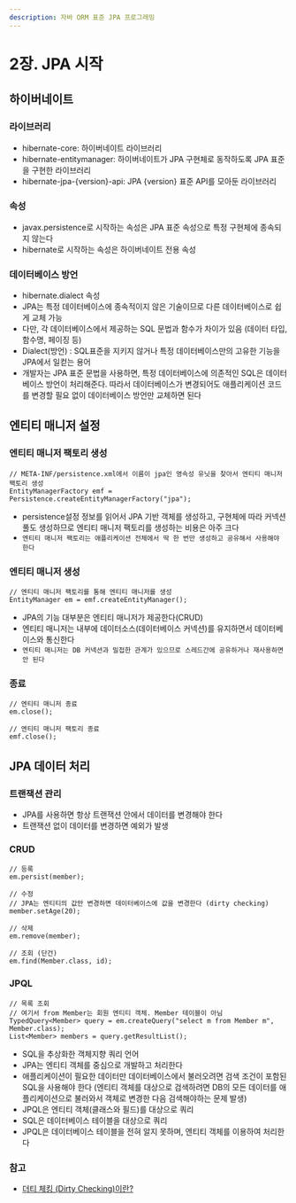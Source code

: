 ```yaml
---
description: 자바 ORM 표준 JPA 프로그래밍
---
```


# 2장. JPA 시작

## 하이버네이트 <a id="&#xD558;&#xC774;&#xBC84;&#xB124;&#xC774;&#xD2B8;"></a>

### 라이브러리 <a id="&#xB77C;&#xC774;&#xBE0C;&#xB7EC;&#xB9AC;"></a>

* hibernate-core: 하이버네이트 라이브러리
* hibernate-entitymanager: 하이버네이트가 JPA 구현체로 동작하도록 JPA 표준을 구현한 라이브러리
* hibernate-jpa-{version}-api: JPA {version} 표준 API를 모아둔 라이브러리

### 속성 <a id="&#xC18D;&#xC131;"></a>

* javax.persistence로 시작하는 속성은 JPA 표준 속성으로 특정 구현체에 종속되지 않는다
* hibernate로 시작하는 속성은 하이버네이트 전용 속성

### 데이터베이스 방언 <a id="&#xB370;&#xC774;&#xD130;&#xBCA0;&#xC774;&#xC2A4;-&#xBC29;&#xC5B8;"></a>

* hibernate.dialect 속성
* JPA는 특정 데이터베이스에 종속적이지 않은 기술이므로 다른 데이터베이스로 쉽게 교체 가능
* 다만, 각 데이터베이스에서 제공하는 SQL 문법과 함수가 차이가 있음 \(데이터 타입, 함수명, 페이징 등\)
* Dialect\(방언\) : SQL표준을 지키지 않거나 특정 데이터베이스만의 고유한 기능을 JPA에서 일컫는 용어
* 개발자는 JPA 표준 문법을 사용하면, 특정 데이터베이스에 의존적인 SQL은 데이터베이스 방언이 처리해준다. 따라서 데이터베이스가 변경되어도 애플리케이션 코드를 변경할 필요 없이 데이터베이스 방언만 교체하면 된다

## 엔티티 매니저 설정 <a id="&#xC5D4;&#xD2F0;&#xD2F0;-&#xB9E4;&#xB2C8;&#xC800;-&#xC124;&#xC815;"></a>

### 엔티티 매니저 팩토리 생성 <a id="&#xC5D4;&#xD2F0;&#xD2F0;-&#xB9E4;&#xB2C8;&#xC800;-&#xD329;&#xD1A0;&#xB9AC;-&#xC0DD;&#xC131;"></a>

```text
// META-INF/persistence.xml에서 이름이 jpa인 영속성 유닛을 찾아서 엔티티 매니저 팩토리 생성
EntityManagerFactory emf = Persistence.createEntityManagerFactory("jpa");
```

* persistence설정 정보를 읽어서 JPA 기반 객체를 생성하고, 구현체에 따라 커넥션 풀도 생성하므로 엔티티 매니저 팩토리를 생성하는 비용은 아주 크다
* `엔티티 매니저 팩토리는 애플리케이션 전체에서 딱 한 번만 생성하고 공유해서 사용해야 한다`

### 엔티티 매니저 생성 <a id="&#xC5D4;&#xD2F0;&#xD2F0;-&#xB9E4;&#xB2C8;&#xC800;-&#xC0DD;&#xC131;"></a>

```text
// 엔티티 매니저 팩토리를 통해 엔티티 매니저를 생성
EntityManager em = emf.createEntityManager();
```

* JPA의 기능 대부분은 엔티티 매니저가 제공한다\(CRUD\)
* 엔티티 매니저는 내부에 데이터소스\(데이터베이스 커넥션\)를 유지하면서 데이터베이스와 통신한다
* `엔티티 매니저는 DB 커넥션과 밀접한 관계가 있으므로 스레드간에 공유하거나 재사용하면 안 된다`

### 종료 <a id="&#xC885;&#xB8CC;"></a>

```text
// 엔티티 매니저 종료
em.close();

// 엔티티 매니저 팩토리 종료
emf.close();
```

## JPA 데이터 처리 <a id="jpa-&#xB370;&#xC774;&#xD130;-&#xCC98;&#xB9AC;"></a>

### 트랜잭션 관리 <a id="&#xD2B8;&#xB79C;&#xC7AD;&#xC158;-&#xAD00;&#xB9AC;"></a>

* JPA를 사용하면 항상 트랜잭션 안에서 데이터를 변경해야 한다
* 트랜잭션 없이 데이터를 변경하면 예외가 발생

### CRUD <a id="crud"></a>

```text
// 등록
em.persist(member);

// 수정
// JPA는 엔티티의 값만 변경하면 데이터베이스에 값을 변경한다 (dirty checking)
member.setAge(20);

// 삭제
em.remove(member);

// 조회 (단건)
em.find(Member.class, id);
```

### JPQL <a id="jpql"></a>

```text
// 목록 조회
// 여기서 from Member는 회원 엔티티 객체. Member 테이블이 아님
TypedQuery<Member> query = em.createQuery("select m from Member m", Member.class);
List<Member> members = query.getResultList();
```

* SQL을 추상화한 객체지향 쿼리 언어
* JPA는 엔티티 객체를 중심으로 개발하고 처리한다
* 애플리케이션이 필요한 데이터만 데이터베이스에서 불러오려면 검색 조건이 포함된 SQL을 사용해야 한다 \(엔티티 객체를 대상으로 검색하려면 DB의 모든 데이터를 애플리케이션으로 불러와서 객체로 변경한 다음 검색해야하는 문제 발생\)
* JPQL은 엔티티 객체\(클래스와 필드\)를 대상으로 쿼리
* SQL은 데이터베이스 테이블을 대상으로 쿼리
* JPQL은 데이터베이스 테이블을 전혀 알지 못하며, 엔티티 객체를 이용하여 처리한다

### 참고 <a id="&#xCC38;&#xACE0;"></a>

* [더티 체킹 \(Dirty Checking\)이란?](https://jojoldu.tistory.com/415)

